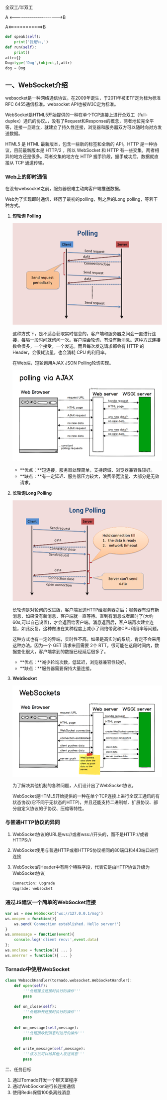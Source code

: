 全双工/半双工

A <--------------------->B

A<============>B

```python
def speak(self):
    print('我是%s,')
def run(self):
    print()
attr={}
Dog=type('Dog',(object,),attr)
dog = Dog
```

## 一、WebSocket介绍

websocket是一种网络通信协议。在2009年诞生，于2011年被IETF定为标为标准RFC 6455通信标准。websocket API也被W3C定为标准。

WebSocket是HTML5开始提供的一种在单个TCP连接上进行全双工（full-duplex）通讯的协议。，没有了Request和Response的概念，两者地位完全平等，连接一旦建立，就建立了持久性连接，浏览器和服务器双方可以随时向对方发送数据。

HTML5 是 HTML 最新版本，包含一些新的标签和全新的 API。HTTP 是一种协议，目前最新版本是 HTTP/2 ，所以 WebSocket 和 HTTP 有一些交集，两者相异的地方还是很多。两者交集的地方在 HTTP 握手阶段，握手成功后，数据就直接从 TCP 通道传输。

### Web上的即时通信

在没有websocket之前，服务器很难主动向客户端推送数据。

Web为了实现即时通信，经历了最初的polling，到之后的Long polling，等若干种方式。

1. **短轮询 Polling**

   ![polling](./images/polling.png)

   这种方式下，是不适合获取实时信息的，客户端和服务器之间会一直进行连接，每隔一段时间就询问一次。客户端会轮询，有没有新消息。这种方式连接数会很多，一个接受，一个发送。而且每次发送请求都会有 HTTP 的 Header，会很耗流量，也会消耗 CPU 的利用率。

   在Web端，短轮询用AJAX   JSON  Polling轮询实现。

   ![polling_via_ajax](./images/polling_via_ajax.png)

   * **优点：**短连接，服务器处理简单，支持跨域、浏览器兼容性较好。
   * **缺点：**有一定延迟、服务器压力较大，浪费带宽流量、大部分是无效请求。

2. **长轮询Long Polling**

   ![long_polling](./images/long_polling.png)

   长轮询是对轮询的改进版，客户端发送HTTP给服务器之后；服务器有没有新消息，如果没有新消息，客户端就一直等待。直到有消息或者超时了(大约60s,可以自己设置)，才会返回给客户端。消息返回后，客户端再次建立连接，如此反复。这种做法在某种程度上减小了网络带宽和CPU利用率等问题。

   这种方式也有一定的弊端，实时性不高。如果是高实时的系统，肯定不会采用这种办法。因为一个 GET 请求来回需要 2个 RTT，很可能在这段时间内，数据变化很大，客户端拿到的数据已经延后很多了。

   - **优点：**减少轮询次数，低延迟，浏览器兼容性较好。
   - **缺点：**服务器需要保持大量连接。

3. **WebSocket**

   ![websocket](./images/websocket.png)

   为了解决其他机制的各种问题，人们设计出了WebSocket协议。

   WebSocket是HTML5开始提供的一种在单个TCP连接上进行全双工通讯的有状态协议(它不同于无状态的HTTP)，并且还能支持二进制帧、扩展协议、部分自定义协议的子协议、压缩等特性。



### 与普通HTTP协议的异同

1. WebSocket协议的URL是ws://或者wss://开头的，而不是HTTP://或者HTTPS://

2. WebSocket使用与普通HTTP或者HTTPS协议相同的80端口和443端口进行连接

3. WebSocket的Header中有两个特殊字段，代表它是由HTTP协议升级为WebSocket协议

   ```tex
   Connection: Upgrade
   Upgrade: websocket
   ```

### 通过JS建议一个简单的WebSocket连接

```js
var ws = new WebSocket('ws://127.0.0.1/msg')
ws.onopen = function(){
    ws.send('Connection established. Hello server!')
}
ws.onmessage = function(event){
    console.log('client recv:',event.data)
};
ws.onclose = function(){ ... }
ws.onerror = function(){ ... }
```

### Tornado中使用WebSocket

```python
class WebsockHandler(tornado.websocket.WebSocketHandler):
    def open(self):
        '''处理建立连接时执行的操作'''
        pass
    
    def on_close(self):
        '''处理断开连接时执行的操作'''
        pass
    
    def on_message(self,message):
        '''处理接收到消息时进行的操作'''
        pass
    
    def write_message(self,message):
        '''该方法可以给其他人发送消息'''
        pass
```

二、任务目标

1. 通过Tornado开发一个聊天室程序
2. 通过WebSocket进行长连接通信
3. 使用Redis保留100条离线消息
